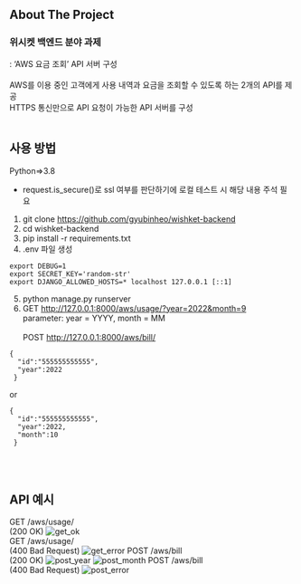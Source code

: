 <!-- ABOUT THE PROJECT -->
## About The Project

### 위시켓 백엔드 분야 과제<br>
: ‘AWS 요금 조회’ API 서버 구성<br><br>
AWS를 이용 중인 고객에게 사용 내역과 요금을 조회할 수 있도록 하는 2개의 API를 제공<br>
HTTPS 통신만으로 API 요청이 가능한 API 서버를 구성
<br><br>
<!-- 사용 방법 -->
## 사용 방법
Python=>3.8<br>
* request.is_secure()로 ssl 여부를 판단하기에 로컬 테스트 시 해당 내용 주석 필요
1. git clone https://github.com/gyubinheo/wishket-backend
2. cd wishket-backend
3. pip install -r requirements.txt
4. .env 파일 생성<br>
```
export DEBUG=1
export SECRET_KEY='random-str'
export DJANGO_ALLOWED_HOSTS=* localhost 127.0.0.1 [::1]
```
5. python manage.py runserver
6. GET http://127.0.0.1:8000/aws/usage/?year=2022&month=9<br>
parameter: year = YYYY, month = MM<br><br>
POST http://127.0.0.1:8000/aws/bill/
```
{
  "id":"555555555555",
  "year":2022
 }
```
or
```
{
  "id":"555555555555",
  "year":2022,
  "month":10
 }
```
<br><br>
<!-- API 예시 -->
## API 예시
GET /aws/usage/<br>
(200 OK)
![get_ok](https://user-images.githubusercontent.com/82267811/221414768-66e0c7f6-a8df-4bc6-935a-a4afb7bb6a6c.png)<br>
GET /aws/usage/<br>
(400 Bad Request)
![get_error](https://user-images.githubusercontent.com/82267811/221414842-ac736f50-772b-4a7e-9da4-be9bfe3dd8e8.png)
POST /aws/bill<br>
(200 OK)
![post_year](https://user-images.githubusercontent.com/82267811/221414938-c1227d45-a393-4fea-adfc-436212582cd1.png)
![post_month](https://user-images.githubusercontent.com/82267811/221414945-32c45c72-5ac4-4a72-918b-bbe81d0834ff.png)
POST /aws/bill<br>
(400 Bad Request)
![post_error](https://user-images.githubusercontent.com/82267811/221414999-93b7cdf3-e51b-464a-a2ce-41ed42fdc993.png)
